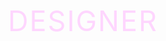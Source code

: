 # Designer
<!DOCTYPE html>
<html>
  <head>
    <meta charset="utf-8">
    <title>Project: Event invite</title>
    <style>

      body{
        background: #000000;
      }

      h1{
        font-family:"Avantgarde", TeX Gyre Adventor, URW Gothic L, sans-serif;
        font-size: 45px;
        letter-spacing: 2px;
        word-spacing: 2px;
        color:#FED6FE;
        font-weight: normal;
        text-transform: uppercase;
        text-align:center;
      }

      h2{
        color:#FE8FE8;
        font-family:"Snell Roundhand", cursive;
        text-align:center;
        margin:-20px;
      }

      h3{font-family:"Avantgarde", TeX Gyre Adventor, URW Gothic L, sans-serif;
        font-size: 20px;
        letter-spacing: 1px;
        word-spacing: 1px;
        color:rgb(219, 195, 213);
        font-weight: normal;
        text-transform: uppercase;
        text-align:center;
      }

      h5 {
        border-bottom:2px solid white;
        margin-right:140px;
        margin-left:130px;
      }
      
      

      h4{ font-family:"Avantgarde", TeX Gyre Adventor, URW Gothic L, sans-serif;
        font-size:17px;
        font-weight: 100;
        color:#FFA0DE;
        text-align:center;
        margin:30px auto;
      }
      
      h6 { font-family:"Snell Roundhand", cursive;
      font-size:30px;
      font-weight: 100;
        color: #FEB8F0;
        text-align:center;
        margin:30px auto;}
      
      ul {
        font-family:"Avantgarde", TeX Gyre Adventor, URW Gothic L, sans-serif;
        font-size: 10px;
        letter-spacing: 2px;
        word-spacing: 2px;
        font-style: normal;
        text-transform: none;
        margin:30px auto;
      }

      div{ border:solid;
        color:white;
      }
      
      a { font-family:"Avantgarde", TeX Gyre Adventor, URW Gothic L, sans-serif;
        font-size:10px;
        font-weight: 100;
        color: #FEC4EA;
        text-align:center;
        margin:0px auto;
        width:140px;
        display:block;
        text-decoration:none;}
      
      .portrait {
        width:200px;
       }
      .projetun {
        width:535px;
        border: 1px solid
      }
      
      .Miko{width:400px;
        border: 1px solid}
      
      .pink {color:#FE8FE8;}
      
      p {font-family:"Avantgarde", TeX Gyre Adventor, URW Gothic L, sans-serif;
        font-size: 13px;
        letter-spacing: 2px;
        word-spacing: 2px;
        font-style: normal;
        text-transform: none;
        margin:30px auto;
        text-align:center;}
      
    
      
    </style>
  </head>
  <body>
    <div>
      <h1>Aimée</h1>
      <h2>- designer -</h2>
      <h1>Gray</h1>
      
      <img src="https://imagizer.imageshack.com/img923/9364/CYEXQw.jpg" class="portrait"  alt="Portrait Aimée Vermeren" ></center>
      
      <h3> impétueuse <span class="pink"> & </span> créative
      </h3>
      <h5></h5>
      
      <a href="#cv"> CURRICULUM VITAE</a> <br>
      <a href="#projet"> PROJETS</a>
      
      <h5></h5>
      
      <h6 id="cv" >- Curriculum vitae -</h6>
      
      <h4> DIPLÔMES</h4>
      
      <ul><li>Licence de Design</li>
        <li>BTS Design Communication Espace et Volume</li>
        <li>MANAA</li>
        <li>BAC Scientifique</li>
      </ul>

      <h4>EXPERIENCES PROFESSIONNELLES</h4>

      <ul> <li>Stage et Freelance à l'agence Citron Pressé </li>
        <li>Stage à l'atelier D'éco solidaire</li>
        <li>Stage à Korbinian Aigner Gymnasium avec T. Shimada et M.  Hohenberger (école de Design à Munich.)</li>
      </ul>
      
      <h5></h5>

      <h6 id="projet">- Projets -</h6>
      
      <h5></h5>
      
      <a href="#artdéco"> ART DECO - BORDEAUX CASABLANCA</a> <br>
      <a href="#morue"> FÊTE DE LA MORUE</a><br>
      
      <h5></h5>
      
      <h4 id="artdéco">VIVRE L'ART DECO BORDEAUX-CASABLANCA</h4>
      
      <p> Projet pour la ville de Bordeaux : <br>
        création d'une affiche à l'occasion de la <span class="pink">"Quinzaine de l'art déco".</span> Projet réalisé avec Magali Leroux en Licence de Design. </p>
      
      <center><img  src="https://imagizer.imageshack.com/img924/9586/pSw1w8.png" class="projetun" alt="AFFICHE ART DECO AIMEE V"></center>
      
      <center><img  src="https://imagizer.imageshack.com/v2/767x798q90/r/923/T04nTk.png" class="projetun" alt="AFFICHE ART DECO AIMEE V"></center>
      
      <h5></h5>
      
      <h4 id="morue">CREATION D'UNE AFFICHE POUR LA FÊTE DE LA MORUE</h4>
      
      <center><img  src="https://imagizer.imageshack.com/v2/375x528q50/r/922/Sr8em2.png" class="Miko" alt="AFFICHE ART DECO AIMEE V"></center>
       

    </div>

  </body>
</html>
